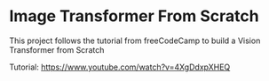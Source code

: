 # Image Transformer From Scratch

This project follows the tutorial from freeCodeCamp to build a Vision Transformer from Scratch

Tutorial: https://www.youtube.com/watch?v=4XgDdxpXHEQ
